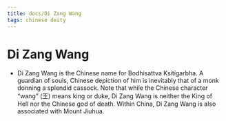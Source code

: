 ```yaml
---
title: docs/Di Zang Wang
tags: chinese deity
---
```


# Di Zang Wang 
- Di Zang Wang is the Chinese name for Bodhisattva Ksitigarbha. A guardian of souls, Chinese depiction of him is inevitably that of a monk donning a splendid cassock. Note that while the Chinese character “wang” (王) means king or duke, Di Zang Wang is neither the King of Hell nor the Chinese god of death. Within China, Di Zang Wang is also associated with Mount Jiuhua.